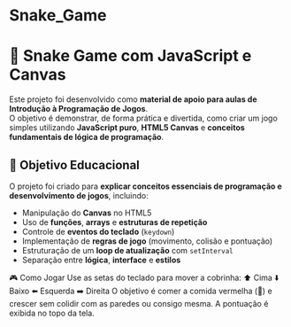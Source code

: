 # Snake_Game
# 🐍 Snake Game com JavaScript e Canvas
Este projeto foi desenvolvido como **material de apoio para aulas de Introdução à Programação de Jogos**.  
O objetivo é demonstrar, de forma prática e divertida, como criar um jogo simples utilizando **JavaScript puro**, **HTML5 Canvas** e **conceitos fundamentais de lógica de programação**.

## 🎯 Objetivo Educacional
O projeto foi criado para **explicar conceitos essenciais de programação e desenvolvimento de jogos**, incluindo:
- Manipulação do **Canvas** no HTML5  
- Uso de **funções**, **arrays** e **estruturas de repetição**
- Controle de **eventos do teclado** (`keydown`)
- Implementação de **regras de jogo** (movimento, colisão e pontuação)
- Estruturação de um **loop de atualização** com `setInterval`
- Separação entre **lógica**, **interface** e **estilos**

🎮 Como Jogar
Use as setas do teclado para mover a cobrinha:
⬆️ Cima
⬇️ Baixo
⬅️ Esquerda
➡️ Direita
O objetivo é comer a comida vermelha (🍎) e crescer sem colidir com as paredes ou consigo mesma.
A pontuação é exibida no topo da tela.
